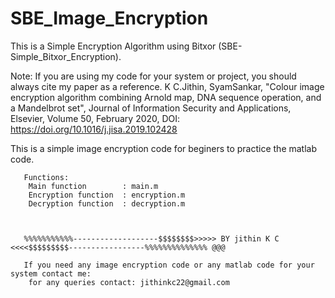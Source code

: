 # SBE_Image_Encryption
This is a Simple Encryption Algorithm using Bitxor (SBE-Simple_Bitxor_Encryption).

Note: If you are using my code for your system or project, you should always cite my paper as a reference. K C.Jithin, SyamSankar, "Colour image encryption algorithm combining Arnold map, DNA sequence operation, and a Mandelbrot set", Journal of Information Security and Applications, Elsevier, Volume 50, February 2020, DOI: https://doi.org/10.1016/j.jisa.2019.102428

This is a simple image encryption code for beginers to practice the matlab code. 


       Functions:
        Main function        : main.m
        Encryption function  : encryption.m
        Decryption function  : decryption.m
        
       
       
       %%%%%%%%%%%-------------------$$$$$$$$>>>>> BY jithin K C <<<<$$$$$$$$$-----------------%%%%%%%%%%%%%% @@@ 
     
       If you need any image encryption code or any matlab code for your system contact me:
        for any queries contact: jithinkc22@gmail.com
